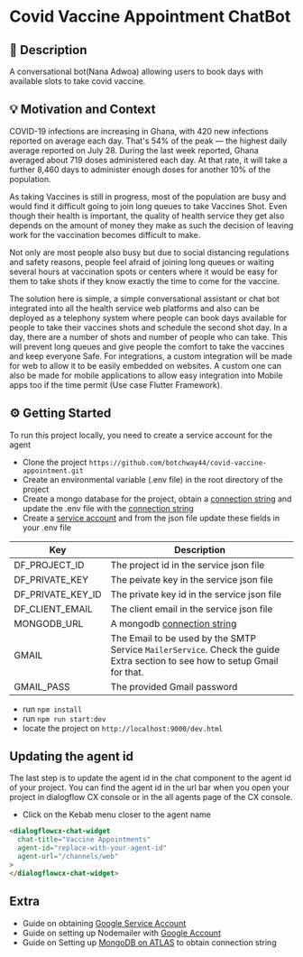 # Covid Vaccine Appointment ChatBot

<!--- Replace <OWNER> with your Github Username and <REPOSITORY> with the name of your repository. -->
<!--- You can find both of these in the url bar when you open your repository in github. -->

## 📙 Description

A conversational bot(Nana Adwoa) allowing users to book days with available slots to take covid vaccine.

## 💡 Motivation and Context

<!--- Describe your app in one or two sentences -->

COVID-19 infections are increasing in Ghana, with 420 new infections reported on average each day. That's 54% of the peak — the highest daily average reported on July 28. During the last week reported, Ghana averaged about 719 doses administered each day. At that rate, it will take a further 8,460 days to administer enough doses for another 10% of the population.

As taking Vaccines is still in progress, most of the population are busy and would find it difficult going to join long queues to take Vaccines Shot. Even though their health is important, the quality of health service they get also depends on the amount of money they make as such the decision of leaving work for the vaccination becomes difficult to make.

Not only are most people also busy but due to social distancing regulations and safety reasons, people feel afraid of joining long queues or waiting several hours at vaccination spots or centers where it would be easy for them to take shots if they know exactly the time to come for the vaccine.

The solution here is simple, a simple conversational assistant or chat bot integrated into all the health service web platforms and also can be deployed as a telephony system where people can book days available for people to take their vaccines shots and schedule the second shot day. In a day, there are a number of shots and number of people who can take. This will prevent long queues and give people the comfort to take the vaccines and keep everyone Safe.
For integrations, a custom integration will be made for web to allow it to be easily embedded on websites. A custom one can also be made for mobile applications to allow easy integration into Mobile apps too if the time permit (Use case Flutter Framework).

## ⚙️ Getting Started

To run this project locally, you need to create a service account for the agent

- Clone the project `https://github.com/botchway44/covid-vaccine-appointment.git`
- Create an environmental variable (.env file) in the root directory of the project
- Create a mongo database for the project, obtain a [connection string](https://docs.mongodb.com/manual/reference/connection-string/) and update the .env file with the [connection string](https://docs.mongodb.com/manual/reference/connection-string)
- Create a [service account](https://cloud.google.com/dialogflow/cx/docs/quick/setup) and from the json file update these fields in your .env file

| Key               | Description                                                                                                                 |
| ----------------- | --------------------------------------------------------------------------------------------------------------------------- |
| DF_PROJECT_ID     | The project id in the service json file                                                                                     |
| DF_PRIVATE_KEY    | The peivate key in the service json file                                                                                    |
| DF_PRIVATE_KEY_ID | The private key id in the service json file                                                                                 |
| DF_CLIENT_EMAIL   | The client email in the service json file                                                                                   |
| MONGODB_URL       | A mongodb [connection string](https://cloud.google.com/dialogflow/cx/docs/quick/setup)                                      |
| GMAIL             | The Email to be used by the SMTP Service `MailerService`. Check the guide Extra section to see how to setup Gmail for that. |
| GMAIL_PASS        | The provided Gmail password                                                                                                 |

- run `npm install`
- run `npm run start:dev`
- locate the project on `http://localhost:9000/dev.html`

## Updating the agent id

The last step is to update the agent id in the chat component to the agent id of your project. You can find the agent id in the url bar when you open your project in dialogflow CX console or in the all agents page of the CX console.

- Click on the Kebab menu closer to the agent name

```html
<dialogflowcx-chat-widget
  chat-title="Vaccine Appointments"
  agent-id="replace-with-your-agent-id"
  agent-url="/channels/web"
>
</dialogflowcx-chat-widget>
```

## Extra

- Guide on obtaining [Google Service Account](https://cloud.google.com/dialogflow/cx/docs/quick/setup)
- Guide on setting up Nodemailer with [Google Account](https://mailtrap.io/blog/nodemailer-gmail/)
- Guide on Setting up [MongoDB on ATLAS](https://studio3t.com/knowledge-base/articles/mongodb-atlas-tutorial/) to obtain connection string
